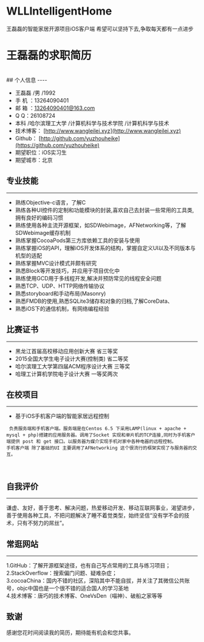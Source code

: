 # WLLIntelligentHome
王磊磊的智能家居开源项目iOS客户端
希望可以坚持下去,争取每天都有一点进步

# 王磊磊的求职简历  


<br />
## 个人信息
----

 - 王磊磊 /男 /1992 
 -	手 机 ：13264090401
 -  邮 箱 ：[13264090401@163.com](mailto:13264090401@163.com)  
 - 	Q Q：26108724
 - 本科 /哈尔滨理工大学 /计算机科学与技术学院 /计算机科学与技术 
 - 技术博客：	[http://www.wangleilei.xyz](http://www.wangleilei.xyz)
 - Github： [http://github.com/yuzhouheike](https://github.com/yuzhouheike)
 - 期望职位：iOS实习生
 - 期望城市：北京



## 专业技能
----

- 熟练Objective-c语言，了解C
- 熟练各种UI控件的定制和功能模块的封装,喜欢自己去封装一些常用的工具类,拥有良好的编码习惯
- 熟练使用各种主流开源框架，如SDWebimage，AFNetworking等，了解SDWebimage缓存机制
- 熟练掌握CocoaPods第三方库依赖工具的安装与使用
- 熟练掌握iOS的API，理解iOS开发体系的结构，掌握自定义UI以及不同版本与机型的适配
- 熟练掌握MVC设计模式并颇有研究
- 熟悉Block等开发技巧，并应用于项目优化中
- 熟练使用GCD用于多线程开发,解决并预防常见的线程安全问题 
- 熟悉TCP、UDP、HTTP网络传输协议
- 熟悉storyboard和手动布局(Masonry)
- 熟悉FMDB的使用,熟悉SQLite3储存和对象的归档,了解CoreData、
- 熟悉iOS下的通信机制，有网络编程经验


## 比赛证书
----
- 黑龙江首届高校移动应用创新大赛 省三等奖
- 2015全国大学生电子设计大赛(控制类) 省二等奖
- 哈尔滨理工大学第四届ACM程序设计大赛 三等奖
- 哈理工计算机学院电子设计大赛	一等奖两次

## 在校项目
----
- 基于iOS手机客户端的智能家居远程控制
```
 负责服务端和手机客户端。服务端是在Centos 6.5 下采用LAMP(linux + apache + mysql + php)搭建的应用服务器。调用了Socket 实现和单片机的TCP连接,同时为手机客户端提供 post 和 get 接口。以服务器为媒介实现手机对家中各种电器的远程控制。
手机客户端 除了基础的UI 主要调用了AFNetworking 这个很流行的框架实现了与服务器的交 互。
```
</br>

## 自我评价
-----

谦虚、友好，善于思考、解决问题，热爱移动开发、移动互联网事业，渴望进步，善于使用各种工具，不把问题解决了睡不着觉类型，始终坚信“没有学不会的技术，只有不努力的屌丝”。



## 常逛网站
-----

1.GitHub：了解开源框架途径，也有自己写点常用的工具与练习项目；<br />
2.StackOverflow：搜索偏门问题、疑难杂症；<br />
3.cocoaChina：国内不错的社区，深陷其中不能自拔，并关注了其微信公共账号，objc中国也是一个很不错的适合国人的学习圣地<br />
4.技术博客：唐巧的技术博客、OneVsDen（喵神）、破船之家等等<br />

## 致谢
感谢您花时间阅读我的简历，期待能有机会和您共事。
